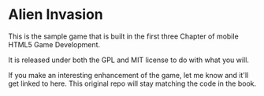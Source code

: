Alien Invasion
==============

This is the sample game that is built in the first three Chapter of
mobile HTML5 Game Development.

It is released under both the GPL and MIT license to do with what you will.

If you make an interesting enhancement of the game, let me know and it'll get
linked to here. This original repo will stay matching the code in the book.



